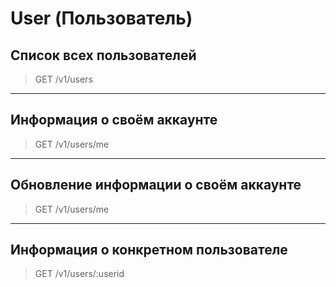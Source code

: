 # User (Пользователь)

## Список всех пользователей
> GET /v1/users


---


## Информация о своём аккаунте
> GET /v1/users/me


---


## Обновление информации о своём аккаунте
> GET /v1/users/me


---


## Информация о конкретном пользователе
> GET /v1/users/:userid